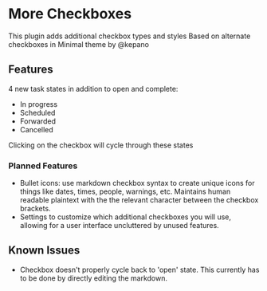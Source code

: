 # More Checkboxes

This plugin adds additional checkbox types and styles
Based on alternate checkboxes in Minimal theme by @kepano

## Features
4 new task states in addition to open and complete:
- In progress
- Scheduled
- Forwarded
- Cancelled

Clicking on the checkbox will cycle through these states
### Planned Features
- Bullet icons: use markdown checkbox syntax to create unique icons for things like dates, times, people, warnings, etc. Maintains human readable plaintext with the the relevant character between the checkbox brackets.
- Settings to customize which additional checkboxes you will use, allowing for a user interface uncluttered by unused features.

## Known Issues
- Checkbox doesn't properly cycle back to 'open' state. This currently has to be done by directly editing the markdown.
